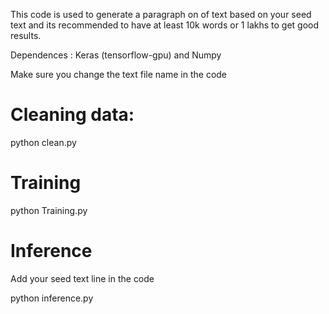 This code is used to generate a paragraph on of text based on your seed text and its recommended to have at least 10k words or 1 lakhs to get good
results. 

Dependences : 
Keras (tensorflow-gpu) and Numpy

Make sure you change the text file name in the code

# Cleaning data: 

python clean.py 

# Training 

python Training.py 

# Inference
Add your seed text line in the code

python inference.py 



